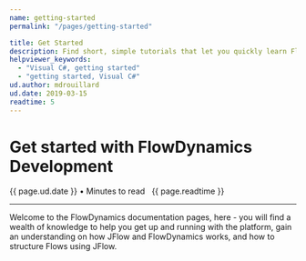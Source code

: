 ```yaml
---
name: getting-started
permalink: "/pages/getting-started"

title: Get Started
description: Find short, simple tutorials that let you quickly learn FlowDynamics development
helpviewer_keywords: 
  - "Visual C#, getting started"
  - "getting started, Visual C#"
ud.author: mdrouillard
ud.date: 2019-03-15
readtime: 5
---
```

# Get started with FlowDynamics Development
{{ page.ud.date }} &bull; Minutes to read &nbsp; {{ page.readtime }} 
<hr />

Welcome to the FlowDynamics documentation pages, here - you will find a wealth of knowledge to help you get up and running with the platform, gain an understanding on how JFlow and FlowDynamics works, and how to structure Flows using JFlow.
